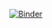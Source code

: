 [![Binder](https://mybinder.org/badge_logo.svg)](https://mybinder.org/v2/gh/uahmed98/M2552_Numerical_Methods.git/HEAD?labpath=num_methods.ipynb)

